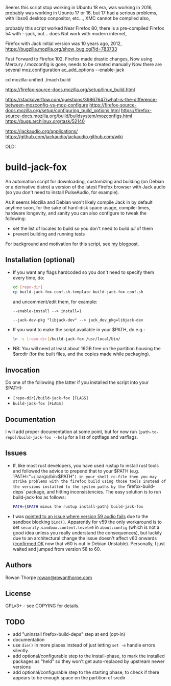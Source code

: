 Seems this script stop working in 
Ubuntu 18 era, was working in 2016,
probably was working in Ubuntu 17 or 16, but 17 had a serious problems, with libso6 desktop conpositor, etc...,
XMC cannot be compiled also,

probably this script worked Near Firefox 80,
there is a pre-compiled Firefox 54 with --jack, but... 
does Not work with modern internet,

Firefox with Jack initial version was 10 years ago, 2012,
https://bugzilla.mozilla.org/show_bug.cgi?id=783733

Fast Forward to Firefox 102.
Firefox made drastic changes,
Now using Mercury
/.mozconfig is gone, needs to be created manually
Now there are several moz.configuration
ac_add_options --enable-jack

cd mozilla-unified
./mach build

https://firefox-source-docs.mozilla.org/setup/linux_build.html

https://stackoverflow.com/questions/39867647/what-is-the-difference-between-mozconfig-vs-moz-configure
https://firefox-source-docs.mozilla.org/setup/configuring_build_options.html
https://firefox-source-docs.mozilla.org/build/buildsystem/mozconfigs.html
https://bugs.archlinux.org/task/52140

https://jackaudio.org/applications/
https://github.com/jackaudio/jackaudio.github.com/wiki

OLD:

build-jack-fox
==============

An automation script for downloading, customizing and building (on Debian or a derivative distro) a version of the latest
Firefox browser with Jack audio (so you don't need to install PulseAudio, for example).

As it seems Mozilla and Debian won't likely compile Jack in by default anytime soon, for the sake of hard-disk space usage,
compile-times, hardware longevity, and sanity you can also configure to tweak the following:

* set the list of locales to build so you don't need to build *all* of them
* prevent building and running tests

For background and motivation for this script, see
[my blogpost](https://blog.rowanthorpe.com/2017/12/17/firefox-without-pulseaudio-in-debian.html).

Installation (optional)
-----------------------

* If you want any flags hardcoded so you don't need to specify them every time, do:
  ```sh
  cd [repo-dir]
  cp build-jack-fox-conf.sh.template build-jack-fox-conf.sh
  ```
  and uncomment/edit them, for example:
  ```text
  --enable-install --> install=1
  ```
  ```text
  --jack-dev-pkg "libjack-dev" --> jack_dev_pkg=libjack-dev
  ```
* If you want to make the script available in your $PATH, do e.g.:
  ```sh
  ln -s [repo-dir]/build-jack-fox /usr/local/bin/
  ```
* NB: You will need at least about 16GB free on the partition housing the $srcdir (for the built files, and the copies
  made while packaging).

Invocation
----------

Do one of the following (the latter if you installed the script into your $PATH):

* `[repo-dir]/build-jack-fox [FLAGS]`
* `build-jack-fox [FLAGS]`

Documentation
-------------

I will add proper documentation at some point, but for now run `[path-to-repo]/build-jack-fox --help` for a list of
optflags and varflags.

Issues
------

* If, like most rust developers, you have used rustup to install rust tools and followed the advice to prepend that to
  your $PATH (e.g. `PATH="~/.cargo/bin:$PATH"`) in your shell rc-file then you may strike problems with the firefox
  build using those tools instead of the versions installed to the system paths by the `firefox-build-deps` package,
  and hitting inconsistencies. The easy solution is to run build-jack-fox as follows:
  ```sh
  PATH={$PATH minus the rustup install-path} build-jack-fox
  ```

* I was [pointed to an issue where version 59 audio fails](https://twitter.com/malkavianbilbao/status/974698569331625984)
  due to the sandbox blocking `bind()`. Apparently for v59 the only workaround is to set `security.sandbox.content.level=0`
  in `about:config` (which is not a good idea unless you really understand the consequences), but luckily due to an
  architectural change the issue doesn't affect v60 onwards
  ([confirmed OK](https://twitter.com/malkavianbilbao/status/997162915240316933) now that v60 is out in Debian Unstable).
  Personally, I just waited and jumped from version 58 to 60.

Authors
-------

Rowan Thorpe <rowan@rowanthorpe.com>

License
-------

GPLv3+ - see COPYING for details.

TODO
----

* add "uninstall firefox-build-deps" step at end (opt-in)
* documentation
* use `die()` in more places instead of just letting `set -e` handle errors silently.
* add optional/configurable step to the install-phase, to mark the installed packages
  as "held" so they won't get auto-replaced by upstream newer versions
* add optional/configurable step to the starting phase, to check if there appears to
  be enough space on the partition of srcdir
